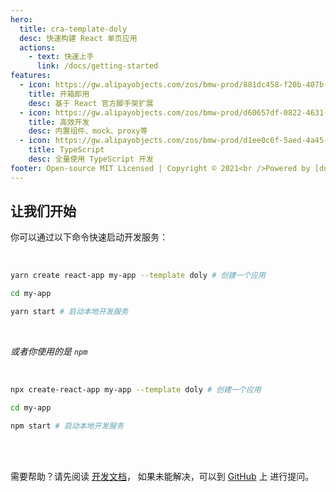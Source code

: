 ```yaml
---
hero:
  title: cra-template-doly
  desc: 快速构建 React 单页应用
  actions:
    - text: 快速上手
      link: /docs/getting-started
features:
  - icon: https://gw.alipayobjects.com/zos/bmw-prod/881dc458-f20b-407b-947a-95104b5ec82b/k79dm8ih_w144_h144.png
    title: 开箱即用
    desc: 基于 React 官方脚手架扩展
  - icon: https://gw.alipayobjects.com/zos/bmw-prod/d60657df-0822-4631-9d7c-e7a869c2f21c/k79dmz3q_w126_h126.png
    title: 高效开发
    desc: 内置组件、mock、proxy等
  - icon: https://gw.alipayobjects.com/zos/bmw-prod/d1ee0c6f-5aed-4a45-a507-339a4bfe076c/k7bjsocq_w144_h144.png
    title: TypeScript
    desc: 全量使用 TypeScript 开发
footer: Open-source MIT Licensed | Copyright © 2021<br />Powered by [dumi](https://d.umijs.org)
---
```


## 让我们开始

你可以通过以下命令快速启动开发服务：

<br/>

```bash
yarn create react-app my-app --template doly # 创建一个应用

cd my-app

yarn start # 启动本地开发服务
```

<br/>

_或者你使用的是 `npm`_

<br/>

```bash
npx create-react-app my-app --template doly # 创建一个应用

cd my-app

npm start # 启动本地开发服务
```

<br/>
<br/>

需要帮助？请先阅读 [开发文档](/docs)， 如果未能解决，可以到 [GitHub](https://github.com/doly-dev/cra-template-doly/issues) 上 进行提问。

